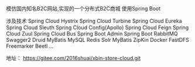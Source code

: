 模仿国内知名B2C网站,实现的一个分布式B2C商城 使用Spring Boot 

涉及技术
Spring Cloud Hystrix
Spring Cloud Turbine
Spring Cloud Eureka
Spring Cloud Sleuth
Spring Cloud Config(Apollo)
Spring Cloud Feign
Spring Cloud Zuul
Spring Cloud Bus
Spring Boot Admin
Spring Boot
RabbitMQ
Swagger2
Druid
MyBatis
MySQL
Redis
Solr
MyBatis
ZipKin
Docker
FastDFS
Freemarker
Beetl
...





地址：
https://gitee.com/2016shuai/xbin-store-cloud.git